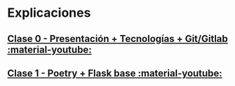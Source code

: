 # Explicaciones

## [Clase 0 - Presentación + Tecnologías + Git/Gitlab :material-youtube:](https://youtu.be/O9FxTrEY1BI)

## [Clase 1 - Poetry + Flask base :material-youtube:](https://youtu.be/b-wuFFbeWdg)
